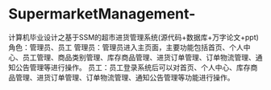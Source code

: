 # SupermarketManagement-
计算机毕业设计之基于SSM的超市进货管理系统(源代码+数据库+万字论文+ppt)角色：管理员、员工  管理员：管理员进入主页面，主要功能包括首页、个人中心、员工管理、商品类别管理、库存商品管理、进货订单管理、订单物流管理、通知公告管理等进行操作。  员工：员工登录系统后可以对首页、个人中心、库存商品管理、进货订单管理、订单物流管理、通知公告管理等功能进行操作。

